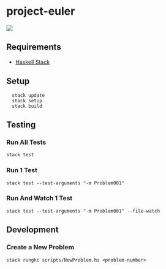 # project-euler

![](https://projecteuler.net/profile/hachibu.png)

## Requirements

- [Haskell Stack](https://docs.haskellstack.org/en/stable/README/#how-to-install)

## Setup

	  stack update
	  stack setup
	  stack build

## Testing

### Run All Tests

    stack test

### Run 1 Test

    stack test --test-arguments "-m Problem001"

### Run And Watch 1 Test

    stack test --test-arguments "-m Problem001" --file-watch

## Development

### Create a New Problem

    stack runghc scripts/NewProblem.hs <problem-number>
